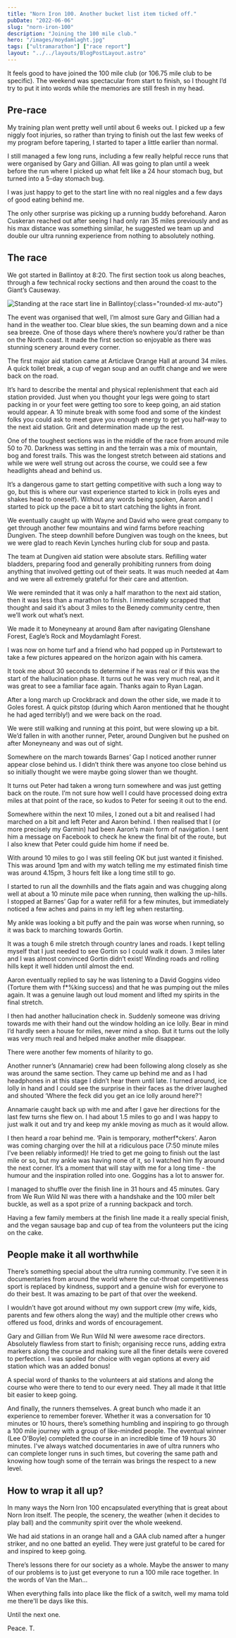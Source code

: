 ```yaml
---
title: "Norn Iron 100. Another bucket list item ticked off."
pubDate: "2022-06-06"
slug: "norn-iron-100"
description: "Joining the 100 mile club."
hero: "/images/moydamlaght.jpg"
tags: ["ultramarathon"] ["race report"]
layout: "../../layouts/BlogPostLayout.astro"
---
```


It feels good to have joined the 100 mile club (or 106.75 mile club to be specific). The weekend was spectacular from start to finish, so I thought I’d try to put it into words while the memories are still fresh in my head.

## Pre-race

My training plan went pretty well until about 6 weeks out. I picked up a few niggly foot injuries, so rather than trying to finish out the last few weeks of my program before tapering, I started to taper a little earlier than normal.

I still managed a few long runs, including a few really helpful recce runs that were organised by Gary and Gillian. All was going to plan until a week before the run where I picked up what felt like a 24 hour stomach bug, but turned into a 5-day stomach bug.

I was just happy to get to the start line with no real niggles and a few days of good eating behind me.

The only other surprise was picking up a running buddy beforehand. Aaron Cuskeran reached out after seeing I had only ran 35 miles previously and as his max distance was something similar, he suggested we team up and double our ultra running experience from nothing to absolutely nothing.

## The race

We got started in Ballintoy at 8:20. The first section took us along beaches, through a few technical rocky sections and then around the coast to the Giant’s Causeway.

![Standing at the race start line in Ballintoy](https://raw.githubusercontent.com/TonyKelly1/Astro-Theme-Creek/master/public/images/start-ballintoy.jpg){:class="rounded-xl mx-auto"}

The event was organised that well, I’m almost sure Gary and Gillian had a hand in the weather too. Clear blue skies, the sun beaming down and a nice sea breeze. One of those days where there’s nowhere you’d rather be than on the North coast. It made the first section so enjoyable as there was stunning scenery around every corner.

The first major aid station came at Articlave Orange Hall at around 34 miles. A quick toilet break, a cup of vegan soup and an outfit change and we were back on the road.

It’s hard to describe the mental and physical replenishment that each aid station provided. Just when you thought your legs were going to start packing in or your feet were getting too sore to keep going, an aid station would appear. A 10 minute break with some food and some of the kindest folks you could ask to meet gave you enough energy to get you half-way to the next aid station. Grit and determination made up the rest.

One of the toughest sections was in the middle of the race from around mile 50 to 70. Darkness was setting in and the terrain was a mix of mountain, bog and forest trails. This was the longest stretch between aid stations and while we were well strung out across the course, we could see a few headlights ahead and behind us.

It’s a dangerous game to start getting competitive with such a long way to go, but this is where our vast experience started to kick in (rolls eyes and shakes head to oneself). Without any words being spoken, Aaron and I started to pick up the pace a bit to start catching the lights in front.

We eventually caught up with Wayne and David who were great company to get through another few mountains and wind farms before reaching Dungiven. The steep downhill before Dungiven was tough on the knees, but we were glad to reach Kevin Lynches hurling club for soup and pasta.


The team at Dungiven aid station were absolute stars. Refilling water bladders, preparing food and generally prohibiting runners from doing anything that involved getting out of their seats. It was much needed at 4am and we were all extremely grateful for their care and attention.

We were reminded that it was only a half marathon to the next aid station, then it was less than a marathon to finish. I immediately scrapped that thought and said it’s about 3 miles to the Benedy community centre, then we’ll work out what’s next.

We made it to Moneyneany at around 8am after navigating Glenshane Forest, Eagle’s Rock and Moydamlaght Forest.

I was now on home turf and a friend who had popped up in Portstewart to take a few pictures appeared on the horizon again with his camera.

It took me about 30 seconds to determine if he was real or if this was the start of the hallucination phase. It turns out he was very much real, and it was great to see a familiar face again. Thanks again to Ryan Lagan.

After a long march up Crockbrack and down the other side, we made it to Goles forest. A quick pitstop (during which Aaron mentioned that he thought he had aged terribly!) and we were back on the road.

We were still walking and running at this point, but were slowing up a bit. We’d fallen in with another runner, Peter, around Dungiven but he pushed on after Moneyneany and was out of sight.

Somewhere on the march towards Barnes’ Gap I noticed another runner appear close behind us. I didn’t think there was anyone too close behind us so initially thought we were maybe going slower than we thought.

It turns out Peter had taken a wrong turn somewhere and was just getting back on the route. I’m not sure how well I could have processed doing extra miles at that point of the race, so kudos to Peter for seeing it out to the end.

Somewhere within the next 10 miles, I zoned out a bit and realised I had marched on a bit and left Peter and Aaron behind. I then realised that I (or more precisely my Garmin) had been Aaron’s main form of navigation. I sent him a message on Facebook to check he knew the final bit of the route, but I also knew that Peter could guide him home if need be.

With around 10 miles to go I was still feeling OK but just wanted it finished. This was around 1pm and with my watch telling me my estimated finish time was around 4.15pm, 3 hours felt like a long time still to go.

I started to run all the downhills and the flats again and was chugging along well at about a 10 minute mile pace when running, then walking the up-hills. I stopped at Barnes’ Gap for a water refill for a few minutes, but immediately noticed a few aches and pains in my left leg when restarting.

My ankle was looking a bit puffy and the pain was worse when running, so it was back to marching towards Gortin.

It was a tough 6 mile stretch through country lanes and roads. I kept telling myself that I just needed to see Gortin so I could walk it down. 3 miles later and I was almost convinced Gortin didn’t exist! Winding roads and rolling hills kept it well hidden until almost the end.

Aaron eventually replied to say he was listening to a David Goggins video (Torture them with f*%king success) and that he was pumping out the miles again. It was a genuine laugh out loud moment and lifted my spirits in the final stretch.

I then had another hallucination check in. Suddenly someone was driving towards me with their hand out the window holding an ice lolly. Bear in mind I’d hardly seen a house for miles, never mind a shop. But it turns out the lolly was very much real and helped make another mile disappear.

There were another few moments of hilarity to go.

Another runner’s (Annamarie) crew had been following along closely as she was around the same section. They came up behind me and as I had headphones in at this stage I didn’t hear them until late. I turned around, ice lolly in hand and I could see the surprise in their faces as the driver laughed and shouted ‘Where the feck did you get an ice lolly around here?’!

Annamarie caught back up with me and after I gave her directions for the last few turns she flew on. I had about 1.5 miles to go and I was happy to just walk it out and try and keep my ankle moving as much as it would allow.

I then heard a roar behind me. ‘Pain is temporary, motherf*ckers’. Aaron was coming charging over the hill at a ridiculous pace (7:50 minute miles I’ve been reliably informed)! He tried to get me going to finish out the last mile or so, but my ankle was having none of it, so I watched him fly around the next corner. It’s a moment that will stay with me for a long time - the humour and the inspiration rolled into one. Goggins has a lot to answer for.

I managed to shuffle over the finish line in 31 hours and 45 minutes. Gary from We Run Wild NI was there with a handshake and the 100 miler belt buckle, as well as a spot prize of a running backpack and torch.

Having a few family members at the finish line made it a really special finish, and the vegan sausage bap and cup of tea from the volunteers put the icing on the cake.

## People make it all worthwhile

There’s something special about the ultra running community. I’ve seen it in documentaries from around the world where the cut-throat competitiveness sport is replaced by kindness, support and a genuine wish for everyone to do their best. It was amazing to be part of that over the weekend.

I wouldn’t have got around without my own support crew (my wife, kids, parents and few others along the way) and the multiple other crews who offered us food, drinks and words of encouragement.

Gary and Gillian from We Run Wild NI were awesome race directors. Absolutely flawless from start to finish; organising recce runs, adding extra markers along the course and making sure all the finer details were covered to perfection. I was spoiled for choice with vegan options at every aid station which was an added bonus!

A special word of thanks to the volunteers at aid stations and along the course who were there to tend to our every need. They all made it that little bit easier to keep going.

And finally, the runners themselves. A great bunch who made it an experience to remember forever. Whether it was a conversation for 10 minutes or 10 hours, there’s something humbling and inspiring to go through a 100 mile journey with a group of like-minded people. The eventual winner (Lee O'Boyle) completed the course in an incredible time of 19 hours 30 minutes. I've always watched documentaries in awe of ultra runners who can complete longer runs in such times, but covering the same path and knowing how tough some of the terrain was brings the respect to a new level. 

## How to wrap it all up?

In many ways the Norn Iron 100 encapsulated everything that is great about Norn Iron itself. The people, the scenery, the weather (when it decides to play ball) and the community spirit over the whole weekend.

We had aid stations in an orange hall and a GAA club named after a hunger striker, and no one batted an eyelid. They were just grateful to be cared for and inspired to keep going.

There’s lessons there for our society as a whole. Maybe the answer to many of our problems is to just get everyone to run a 100 mile race together. In the words of Van the Man…

When everything falls into place like the flick of a switch, well my mama told me there'll be days like this.

Until the next one.

Peace. T.
